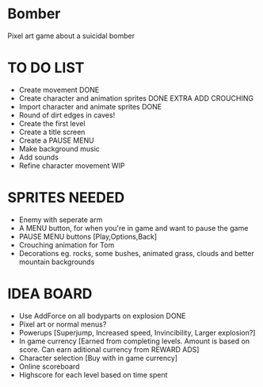 # Bomber
Pixel art game about a suicidal bomber

# TO DO LIST
- Create movement DONE
- Create character and animation sprites DONE
EXTRA ADD CROUCHING
- Import character and animate sprites DONE
- Round of dirt edges in caves!
- Create the first level
- Create a title screen
- Create a PAUSE MENU
- Make background music
- Add sounds
- Refine character movement WIP
# SPRITES NEEDED
- Enemy with seperate arm
- A MENU button, for when you're in game and want to pause the game
- PAUSE MENU buttons [Play,Options,Back]
- Crouching animation for Tom
- Decorations eg. rocks, some bushes, animated grass, clouds and better mountain backgrounds


# IDEA BOARD
- Use AddForce on all bodyparts on explosion DONE
- Pixel art or normal menus?
- Powerups [Superjump, Increased speed, Invincibility, Larger explosion?]
- In game currency [Earned from completing levels. Amount is based on score. Can earn aditional currency from REWARD ADS]
- Character selection [Buy with in game currency]
- Online scoreboard
- Highscore for each level based on time spent

